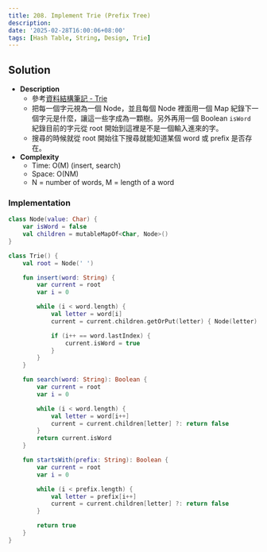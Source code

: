 ```yaml
---
title: 208. Implement Trie (Prefix Tree)
description:
date: '2025-02-28T16:00:06+08:00'
tags: [Hash Table, String, Design, Trie]
---
```


## Solution

- **Description**
  - 參考[資料結構筆記 - Trie](https://hackmd.io/@blackdiz/rJmA9n-PL)
  - 把每一個字元視為一個 Node，並且每個 Node 裡面用一個 Map 紀錄下一個字元是什麼，讓這一些字成為一顆樹。另外再用一個 Boolean `isWord` 紀錄目前的字元從 root 開始到這裡是不是一個輸入進來的字。
  - 搜尋的時候就從 root 開始往下搜尋就能知道某個 word 或 prefix 是否存在。
- **Complexity**
  - Time: O(M) (insert, search)
  - Space: O(NM)
  - N = number of words, M = length of a word

### Implementation

```kotlin
class Node(value: Char) {
    var isWord = false
    val children = mutableMapOf<Char, Node>() 
}

class Trie() {
    val root = Node(' ')

    fun insert(word: String) {
        var current = root
        var i = 0

        while (i < word.length) {
            val letter = word[i]
            current = current.children.getOrPut(letter) { Node(letter) }

            if (i++ == word.lastIndex) {
                current.isWord = true
            }
        }
    }

    fun search(word: String): Boolean {
        var current = root
        var i = 0

        while (i < word.length) {
            val letter = word[i++]
            current = current.children[letter] ?: return false
        }
        return current.isWord
    }

    fun startsWith(prefix: String): Boolean {
        var current = root
        var i = 0

        while (i < prefix.length) {
            val letter = prefix[i++]
            current = current.children[letter] ?: return false
        }

        return true
    }
}
```

